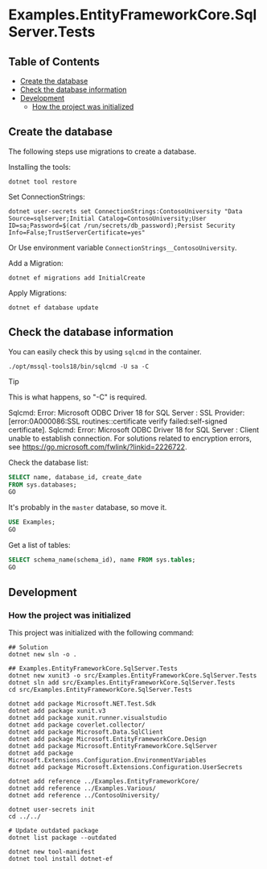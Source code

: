 # Examples.EntityFrameworkCore.SqlServer.Tests

## Table of Contents <!-- omit in toc -->

- [Create the database](#create-the-database)
- [Check the database information](#check-the-database-information)
- [Development](#development)
  - [How the project was initialized](#how-the-project-was-initialized)

## Create the database

The following steps use migrations to create a database.

Installing the tools:

```shell
dotnet tool restore
```

Set ConnectionStrings:

```shell
dotnet user-secrets set ConnectionStrings:ContosoUniversity "Data Source=sqlserver;Initial Catalog=ContosoUniversity;User ID=sa;Password=$(cat /run/secrets/db_password);Persist Security Info=False;TrustServerCertificate=yes"
```

Or Use environment variable `ConnectionStrings__ContosoUniversity`.

Add a Migration:

```shell
dotnet ef migrations add InitialCreate
```

Apply Migrations:

```shell
dotnet ef database update
```

## Check the database information

You can easily check this by using `sqlcmd` in the container.

```shell
./opt/mssql-tools18/bin/sqlcmd -U sa -C
```

> [!TIP]
> This is what happens, so "-C" is required.
>
> Sqlcmd: Error: Microsoft ODBC Driver 18 for SQL Server : SSL Provider: [error:0A000086:SSL routines::certificate verify failed:self-signed certificate].
Sqlcmd: Error: Microsoft ODBC Driver 18 for SQL Server : Client unable to establish connection. For solutions related to encryption errors, see <https://go.microsoft.com/fwlink/?linkid=2226722>.

Check the database list:

```SQL
SELECT name, database_id, create_date
FROM sys.databases;
GO
```

It's probably in the `master` database, so move it.

```SQL
USE Examples;
GO
```

Get a list of tables:

```SQL
SELECT schema_name(schema_id), name FROM sys.tables;
GO
```

## Development

### How the project was initialized

This project was initialized with the following command:

```shell
## Solution
dotnet new sln -o .

## Examples.EntityFrameworkCore.SqlServer.Tests
dotnet new xunit3 -o src/Examples.EntityFrameworkCore.SqlServer.Tests
dotnet sln add src/Examples.EntityFrameworkCore.SqlServer.Tests
cd src/Examples.EntityFrameworkCore.SqlServer.Tests

dotnet add package Microsoft.NET.Test.Sdk
dotnet add package xunit.v3
dotnet add package xunit.runner.visualstudio
dotnet add package coverlet.collector/
dotnet add package Microsoft.Data.SqlClient
dotnet add package Microsoft.EntityFrameworkCore.Design
dotnet add package Microsoft.EntityFrameworkCore.SqlServer
dotnet add package Microsoft.Extensions.Configuration.EnvironmentVariables
dotnet add package Microsoft.Extensions.Configuration.UserSecrets

dotnet add reference ../Examples.EntityFrameworkCore/
dotnet add reference ../Examples.Various/
dotnet add reference ../ContosoUniversity/

dotnet user-secrets init
cd ../../

# Update outdated package
dotnet list package --outdated

dotnet new tool-manifest
dotnet tool install dotnet-ef
```
